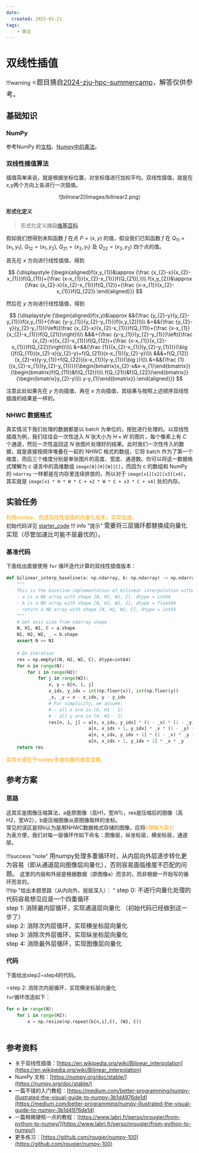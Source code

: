 ```yaml
---
date:
  created: 2025-01-21
tags: 
    - 算法
---
```


# 双线性插值

!!!warning
    <font size=4>:star:题目摘自[2024-zju-hpc-summercamp](https://zjusct.pages.zjusct.io/summer-course-2024/HPC101-Labs-2024)，解答仅供参考。</font>
## 基础知识

### NumPy 

参考NumPy 的[文档](https://numpy.org/doc/stable/)、[Numpy中的乘法](2025-01-22.md)。  


### 双线性插值算法
插值简单来说，就是根据坐标位置，对坐标值进行加权平均。双线性插值，就是在x,y两个方向上各进行一次插值。
<center>![bilinear2](images/bilinear2.png)</center>


#### 形式化定义

> 形式化定义摘自[维基百科](https://en.wikipedia.org/wiki/Bilinear_interpolation)

假如我们想得到未知函数 $f$ 在点 ${\displaystyle P=\left(x,y\right)}$ 的值，假设我们已知函数 $f$ 在 ${\displaystyle Q_{11}=\left(x_{1},y_{1}\right)}$, ${\displaystyle Q_{12}=\left(x_{1},y_{2}\right)}$, ${\displaystyle Q_{21}=\left(x_{2},y_{1}\right)}$ 及 ${Q_{22}=\left(x_{2},y_{2}\right)}$ 四个点的值。


首先在 $x$ 方向进行线性插值，得到

$$
{\displaystyle {\begin{aligned}f(x,y_{1})&\approx {\frac {x_{2}-x}{x_{2}-x_{1}}}f(Q_{11})+{\frac {x-x_{1}}{x_{2}-x_{1}}}f(Q_{21}),\\\\
f(x,y_{2})&\approx {\frac {x_{2}-x}{x_{2}-x_{1}}}f(Q_{12})+{\frac {x-x_{1}}{x_{2}-x_{1}}}f(Q_{22}).\end{aligned}}}
$$

然后在 $y$ 方向进行线性插值，得到

$$
{\displaystyle {\begin{aligned}f(x,y)&\approx &&{\frac {y_{2}-y}{y_{2}-y_{1}}}f(x,y_{1})+{\frac {y-y_{1}}{y_{2}-y_{1}}}f(x,y_{2})\\\\
&=&&{\frac {y_{2}-y}{y_{2}-y_{1}}}\left({\frac {x_{2}-x}{x_{2}-x_{1}}}f(Q_{11})+{\frac {x-x_{1}}{x_{2}-x_{1}}}f(Q_{21})\right)\\\\
&&&+{\frac {y-y_{1}}{y_{2}-y_{1}}}\left({\frac {x_{2}-x}{x_{2}-x_{1}}}f(Q_{12})+{\frac {x-x_{1}}{x_{2}-x_{1}}}f(Q_{22})\right)\\\\
&=&&{\frac {1}{(x_{2}-x_{1})(y_{2}-y_{1})}}{\big (}f(Q_{11})(x_{2}-x)(y_{2}-y)+f(Q_{21})(x-x_{1})(y_{2}-y)\\\\
&&&+f(Q_{12})(x_{2}-x)(y-y_{1})+f(Q_{22})(x-x_{1})(y-y_{1}){\big )}\\\\
&=&&{\frac {1}{(x_{2}-x_{1})(y_{2}-y_{1})}}{\begin{bmatrix}x_{2}-x&x-x_{1}\end{bmatrix}}{\begin{bmatrix}f(Q_{11})&f(Q_{12})\\\\
f(Q_{21})&f(Q_{22})\end{bmatrix}}{\begin{bmatrix}y_{2}-y\\\\ y-y_{1}\end{bmatrix}}.\end{aligned}}}
$$

注意此处如果先在 $y$ 方向插值、再在 $x$ 方向插值，其结果与按照上述顺序双线性插值的结果是一样的。

### NHWC 数据格式

真实情况下我们处理的数据都是以 batch 为单位的，按批进行处理的。以双线性插值为例，我们往往会一次性送入 $N$ 张大小为 $H \times W$ 的图片，每个像素上有 $C$ 个通道，然后一次性返回这 $N$ 张图片处理好的结果。此时我们一次性传入的数据，就是直接按顺序堆叠在一起的 NHWC 格式的数组，它将 batch 作为了第一个维度，而后三个维度分别是单张图片的高度、宽度、通道数。你可以将这一数据格式理解为 c 语言中的高维数组 `image[N][H][W][C]`，而因为 c 的数组和 NumPy 的 `ndarray` 一样都是在内存里连续排放的，所以对于 `image[x1][x2][x3][x4]`，其实就是 `image[x1 * H * W * C + x2 * W * C + x3 * C + x4]` 处的内存。



## 实验任务

<font color='orange'>利用numpy，完成双线性插值的向量化版本，实现加速。</font>  
初始代码详见 [starter_code](resources/code/lab2/starter_code.zip)
!!! info "提示"
    <font size=3>需要将三层循环都替换成向量化实现（尽管加速比可能不是最优的）。</font>
### 基准代码

下面给出直接使用 `for` 循环迭代计算的双线性插值版本：

```python linenums="1" hl_lines="15 16 17"
def bilinear_interp_baseline(a: np.ndarray, b: np.ndarray) -> np.ndarray:
    """
    This is the baseline implementation of bilinear interpolation without vectorization.
    - a is a ND array with shape [N, H1, W1, C], dtype = int64
    - b is a ND array with shape [N, H2, W2, 2], dtype = float64
    - return a ND array with shape [N, H2, W2, C], dtype = int64
    """
    # Get axis size from ndarray shape
    N, H1, W1, C = a.shape
    N1, H2, W2, _ = b.shape
    assert N == N1

    # Do iteration
    res = np.empty((N, H2, W2, C), dtype=int64)
    for n in range(N):
        for i in range(H2):
            for j in range(W2):
                x, y = b[n, i, j]
                x_idx, y_idx = int(np.floor(x)), int(np.floor(y))
                _x, _y = x - x_idx, y - y_idx
                # For simplicity, we assume:
                # - all x are in [0, H1 - 1)
                # - all y are in [0, W1 - 1)
                res[n, i, j] = a[n, x_idx, y_idx] * (1 - _x) * (1 - _y) + \
                               a[n, x_idx + 1, y_idx] * _x * (1 - _y) + \
                               a[n, x_idx, y_idx + 1] * (1 - _x) * _y + \
                               a[n, x_idx + 1, y_idx + 1] * _x * _y
    return res
```
<font color='orange'>实验关键在于numpy多维向量的维度变换。</font>

## 参考方案

### 思路
这其实是图像压缩算法，a是原图像（高H1，宽W1），res是压缩后的图像（高H2，宽W2），b是压缩图像从原图像取样的坐标。  
常见的误区是将b认为是用NHWC数据格式存储的图像，应将<font color='orange'>b理解为索引</font>  
为表方便，我们对每一层循环作如下命名：图像层，纵坐标层，横坐标层，通道层。  

!!!success "note"
    <font size=3>用numpy处理多重循环时，从内层向外层逐步转化更为容易（即从通道层向图像层向量化），否则容易面临维度不匹配的问题。  </font>
这里的内层和外层是根据数据（原图像a）而言的，而非根据一开始写的循环而言的。  
!!!tip "给出本题思路（从内向外，层层深入）： " 
    <font size=3>step 0: 不进行向量化处理的代码容易想见应是一个四重循环  
    step 1: 消除最内层循环，实现通道层向量化 （初始代码已经做到这一步了）  
    step 2: 消除次内层循环，实现横坐标层向量化  
    step 3: 消除次外层循环，实现纵坐标层向量化  
    step 4: 消除最外层循环，实现图像层向量化</font>  

### 代码
下面给出step2~step4的代码。  
  
:star:step 2: 消除次内层循环，实现横坐标层向量化  
`for`循环改造如下：  
```python 
for n in range(N):
    for i in range(H2):
        x = np.resize(np.repeat(b[n,i],C), (W2, C))
        
```


## 参考资料

- 关于双线性插值：[https://en.wikipedia.org/wiki/Bilinear_interpolation](https://en.wikipedia.org/wiki/Bilinear_interpolation)
- NumPy 文档：[https://numpy.org/doc/stable/](https://numpy.org/doc/stable/)
- 一篇不错的入门教程：[https://medium.com/better-programming/numpy-illustrated-the-visual-guide-to-numpy-3b1d4976de1d](https://medium.com/better-programming/numpy-illustrated-the-visual-guide-to-numpy-3b1d4976de1d)
- 一篇稍微硬核一点的教程：[https://www.labri.fr/perso/nrougier/from-python-to-numpy/](https://www.labri.fr/perso/nrougier/from-python-to-numpy/)
- 更多练习：[https://github.com/rougier/numpy-100](https://github.com/rougier/numpy-100)